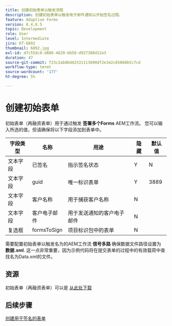 ```yaml
---
title: 创建初始表单以触发流程
description: 创建初始表单以触发电子邮件通知以开始签名过程。
feature: Adaptive Forms
version: 6.4,6.5
topic: Development
role: User
level: Intermediate
jira: KT-6892
thumbnail: 6892.jpg
exl-id: d7c55dc8-d886-4629-bb50-d927308d12e3
duration: 47
source-git-commit: f23c2ab86d42531113690df2e342c65060b5c7cd
workflow-type: tm+mt
source-wordcount: '177'
ht-degree: 5%

---
```


# 创建初始表单

初始表单（再融资表单）用于通过触发 **签署多个Forms** AEM工作流。 您可以输入所选的值，但请确保将以下字段添加到表单中。

| 字段类型 | 名称 | 用途 | 隐藏 | 默认值 |
| ------------------------|---------------------------------------|--------------------|--------|----------------- |
| 文本字段 | 已签名 | 指示签名状态 | Y | N |
| 文本字段 | guid | 唯一标识表单 | Y | 3889 |
| 文本字段 | 客户名称 | 用于捕获客户名称 | N |
| 文本字段 | 客户电子邮件 | 用于发送通知的客户电子邮件 | N |
| 复选框 | formsToSign | 项目标识包中的表单 | N |

需要配置初始表单以触发名为的AEM工作流 **信号多路**
确保数据文件路径设置为 **数据.xml**. 这一点非常重要，因为示例代码将在提交表单的过程中的有效载荷中查找名为Data.xml的文件。

## 资源

初始表单（再融资表单）可以是 [从此处下载](assets/refinance-form.zip)

## 后续步骤

[创建用于签名的表单](./create-forms-for-signing.md)
